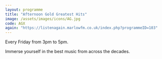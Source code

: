 ```yaml
---
layout: programme
title: "Afternoon Gold Greatest Hits"
image: /assets/images/icons/AG.jpg
code: AGX
again: "https://listenagain.marlowfm.co.uk/index.php?programmeID=103"
---
```

Every Friday from 3pm to 5pm. 

Immerse yourself in the best music from across the decades. 